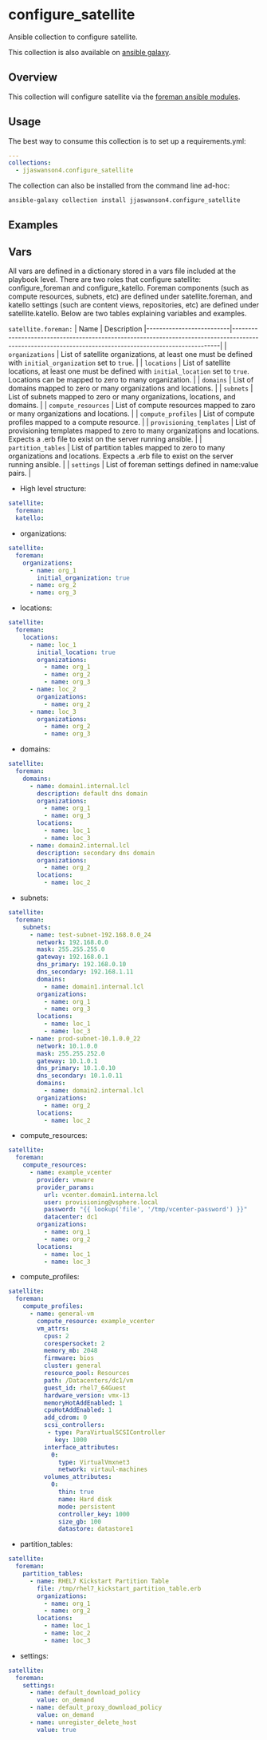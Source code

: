# configure_satellite

Ansible collection to configure satellite.

This collection is also available on [ansible galaxy](https://galaxy.ansible.com/jjaswanson4/configure_satellite).

## Overview
This collection will configure satellite via the [foreman ansible modules](https://theforeman.org/plugins/foreman-ansible-modules).

## Usage
The best way to consume this collection is to set up a requirements.yml:
```yaml
---
collections:
  - jjaswanson4.configure_satellite
```
The collection can also be installed from the command line ad-hoc:
```
ansible-galaxy collection install jjaswanson4.configure_satellite
```

## Examples

## Vars
All vars are defined in a dictionary stored in a vars file included at the playbook level. There are two roles that configure satellite: configure_foreman and configure_katello. Foreman components (such as compute resources, subnets, etc) are defined under satellite.foreman, and katello settings (such are content views, repositories, etc) are defined under satellite.katello. Below are two tables explaining variables and examples.

`satellite.foreman:`
| Name                     | Description
|--------------------------|--------------------------------------------------------------------------------------------------------------------------------------------------------|
| `organizations`          | List of satellite organizations, at least one must be defined with `initial_organization` set to `true`.                                               |
| `locations`              | List of satellite locations, at least one must be defined with `initial_location` set to `true`. Locations can be mapped to zero to many organization. |
| `domains`                | List of domains mapped to zero or many organizations and locations.                                                                                    |
| `subnets`                | List of subnets mapped to zero or many organizations, locations, and domains.                                                                          |
| `compute_resources`      | List of compute resources mapped to zaro or many organizations and locations.                                                                          |
| `compute_profiles`       | List of compute profiles mapped to a compute resource.                                                                                                 |
| `provisioning_templates` | List of provisioning templates mapped to zero to many organizations and locations. Expects a .erb file to exist on the server running ansible.         |
| `partition_tables`       | List of partition tables mapped to zero to many organizations and locations. Expects a .erb file to exist on the server running ansible.               |
| `settings`               | List of foreman settings defined in name:value pairs.                                                                                                  |

- High level structure:
```yaml
satellite:
  foreman:
  katello:
```

- organizations:
```yaml
satellite:
  foreman:
    organizations:
      - name: org_1
        initial_organization: true
      - name: org_2
      - name: org_3
```
- locations:
```yaml
satellite:
  foreman:
    locations:
      - name: loc_1
        initial_location: true
        organizations:
          - name: org_1
          - name: org_2
          - name: org_3
      - name: loc_2
        organizations:
          - name: org_2
      - name: loc_3
        organizations:
          - name: org_2
          - name: org_3
```
- domains:
```yaml
satellite:
  foreman:
    domains:
      - name: domain1.internal.lcl
        description: default dns domain
        organizations:
          - name: org_1
          - name: org_3
        locations:
          - name: loc_1
          - name: loc_3
      - name: domain2.internal.lcl
        description: secondary dns domain
        organizations:
          - name: org_2
        locations:
          - name: loc_2
```
- subnets:
```yaml
satellite:
  foreman:
    subnets:
      - name: test-subnet-192.168.0.0_24
        network: 192.168.0.0
        mask: 255.255.255.0
        gateway: 192.168.0.1
        dns_primary: 192.168.0.10
        dns_secondary: 192.168.1.11
        domains:
          - name: domain1.internal.lcl
        organizations:
          - name: org_1
          - name: org_3
        locations:
          - name: loc_1
          - name: loc_3
      - name: prod-subnet-10.1.0.0_22
        network: 10.1.0.0
        mask: 255.255.252.0
        gateway: 10.1.0.1
        dns_primary: 10.1.0.10
        dns_secondary: 10.1.0.11
        domains:
          - name: domain2.internal.lcl
        organizations:
          - name: org_2
        locations:
          - name: loc_2
```
- compute_resources:
```yaml
satellite:
  foreman:
    compute_resources:
      - name: example_vcenter
        provider: vmware
        provider_params:
          url: vcenter.domain1.interna.lcl
          user: provisioning@vsphere.local
          password: "{{ lookup('file', '/tmp/vcenter-password') }}"
          datacenter: dc1
        organizations:
          - name: org_1
          - name: org_2
        locations:
          - name: loc_1
          - name: loc_3
```
- compute_profiles:
```yaml
satellite:
  foreman:
    compute_profiles:
      - name: general-vm
        compute_resource: example_vcenter
        vm_attrs:
          cpus: 2
          corespersocket: 2
          memory_mb: 2048
          firmware: bios
          cluster: general
          resource_pool: Resources
          path: /Datacenters/dc1/vm
          guest_id: rhel7_64Guest
          hardware_version: vmx-13
          memoryHotAddEnabled: 1
          cpuHotAddEnabled: 1
          add_cdrom: 0
          scsi_controllers:
           - type: ParaVirtualSCSIController
             key: 1000
          interface_attributes:
            0:
              type: VirtualVmxnet3
              network: virtaul-machines
          volumes_attributes:
            0:
              thin: true
              name: Hard disk
              mode: persistent
              controller_key: 1000
              size_gb: 100
              datastore: datastore1
```
- partition_tables:
```yaml
satellite:
  foreman:
    partition_tables:
      - name: RHEL7 Kickstart Partition Table
        file: /tmp/rhel7_kickstart_partition_table.erb
        organizations:
          - name: org_1
          - name: org_2
        locations:
          - name: loc_1
          - name: loc_2
          - name: loc_3
```
- settings:
```yaml
satellite:
  foreman:
    settings:
      - name: default_download_policy
        value: on_demand
      - name: default_proxy_download_policy
        value: on_demand
      - name: unregister_delete_host
        value: true
```

